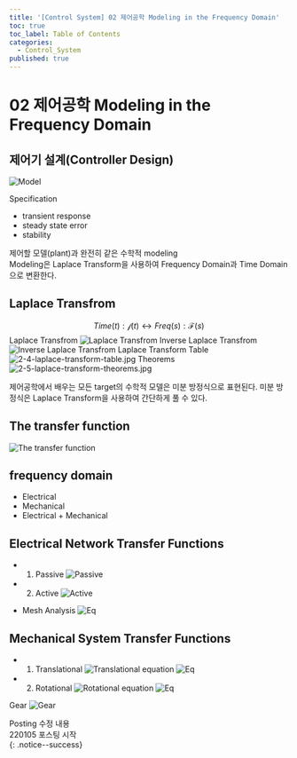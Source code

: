 ```yaml
---
title: '[Control System] 02 제어공학 Modeling in the Frequency Domain'
toc: true
toc_label: Table of Contents
categories:
  - Control_System
published: true
---
```

# 02 제어공학 Modeling in the Frequency Domain

## 제어기 설계(Controller Design)
![Model](/assets/images/Control_System_img/2-1-target-modeling.jpg)

Specification  
- transient response  
- steady state error  
- stability  


제어할 모델(plant)과 완전히 같은 수학적 modeling  
Modeling은 Laplace Transform을 사용하여 Frequency Domain과 Time Domain으로 변환한다.  


## Laplace Transfrom
$$ Time(t): \mathcal{f}(t) \leftrightarrow Freq(s): \mathcal{F} (s)$$
Laplace Transfrom
![Laplace Transfrom](/assets/images/Control_System_img/2-2-laplace-transform.jpg)
Inverse Laplace Transfrom
![Inverse Laplace Transfrom](/assets/images/Control_System_img/2-3-inverse-laplace-transform.jpg)
Laplace Transform Table
![2-4-laplace-transform-table.jpg](/assets/images/Control_System_img/2-4-laplace-transform-table.jpg)
Theorems
![2-5-laplace-transform-theorems.jpg](/assets/images/Control_System_img/2-5-laplace-transform-theorems.jpg)

제어공학에서 배우는 모든 target의 수학적 모델은 미분 방정식으로 표현된다. 미분 방정식은 Laplace Transform을 사용하여 간단하게 풀 수 있다.

## The transfer function
![The transfer function](/assets/images/Control_System_img/2-6-transfer-function.jpg)

## frequency domain
* Electrical
* Mechanical
* Electrical + Mechanical

## Electrical Network Transfer Functions
* 1. Passive
![Passive](/assets/images/Control_System_img/2-7-passive.jpg)

* 2. Active
![Active](/assets/images/Control_System_img/2-9-active.jpg)

* Mesh Analysis
![Eq](/assets/images/Control_System_img/2-8-equation.jpg)

## Mechanical System Transfer Functions
* 1. Translational
![Translational](2-10-translational.jpg)
equation
![Eq](/assets/images/Control_System_img/2-11-translational-eq.jpg)


* 2. Rotational
![Rotational](/assets/images/Control_System_img/2-12-rotational.jpg)
equation
![Eq](/assets/images/Control_System_img/2-13-rotational-eq.jpg)

Gear
![Gear](/assets/images/Control_System_img/2-14-gear.jpg)


Posting 수정 내용   
220105 포스팅 시작  
{: .notice--success}
